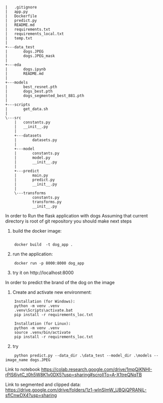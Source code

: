 ```
|   .gitignore    
|   app.py   
|   Dockerfile  
|   predict.py   
|   README.md   
|   requirements.txt   
|   requirements_local.txt   
|   temp.txt   
|      
+---data_test   
|       dogs.JPEG     
|       dogs.JPEG_mask   
|          
+---eda   
|       dogs.ipynb   
|       README.md   
|       
+---models   
|       best_resnet.pth   
|       dogs_best.pth   
|       dogs_segmented_best_881.pth   
|         
+---scripts   
|       get_data.sh   
|          
\---src  
    |   constants.py  
    |   __init__.py  
    |     
    +---datasets  
    |       datasets.py  
    |         
    +---model  
    |       constants.py  
    |       model.py  
    |       __init__.py  
    |         
    +---predict  
    |       main.py  
    |       predict.py  
    |       __init__.py  
    |       
    \---transforms  
            constants.py  
            transforms.py  
            __init__.py  
```

   
In order to Run the flask application with dogs
Assuming that current directory is root of git repository you should make next steps
1) build the docker image:
```

    docker build  -t dog_app .
```

2) run the application:
```
    docker run -p 8000:8000 dog_app
```
3) try it on http://localhost:8000

 In order to predict the brand of the dog on the image

1) Create and activate new environment:
```
    Installation (for Windows):
    python -m venv .venv
    .venv\Scripts\activate.bat
    pip install -r requirements_loc.txt

    Installation (for Linux):
    python -m venv .venv
    source .venv/bin/activate
    pip install -r requirements_loc.txt
```
2) try
```
    python predict.py --data_dir .\data_test --model_dir .\models --image_name dogs.JPEG
```

Link to notebook
https://colab.research.google.com/drive/1mpQiKNHI-rPlS6iytC_t0h5W8K1v0DX5?usp=sharing#scrollTo=A-X1treQNqTB


Link to segmented and clipped data:
https://drive.google.com/drive/folders/1z1-wInSImW_UBQjQPRANjL-sfICnwDX4?usp=sharing

